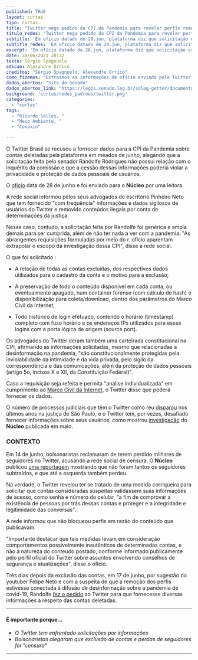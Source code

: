 ```yaml
---
published: TRUE
layout: curtas
tipo: curtas
title: "Twitter nega pedido da CPI da Pandemia para revelar perfis removidos"
titulo_redes: "Twitter nega pedido da CPI da Pandemia para revelar perfis removidos"
subtitle: 'Em ofício datado de 28.jun, plataforma diz que solicitação extrapola investigação da comissão'
subtitle_redes: 'Em ofício datado de 28.jun, plataforma diz que solicitação extrapola investigação da comissão'
excerpt: 'Em ofício datado de 28.jun, plataforma diz que solicitação extrapola investigação da comissã'
date: 30/06/2021 20:32
texto: Sérgio Spagnuolo
edicao: Alexandre Orrico
creditos: "Sérgio Spagnuolo, Alexandre Orrico"
como_fizemos: "Extraímos as informações de ofício enviado pelo Twitter à CPI da Pandemia. Não entramos em contato com o Senado nem com o Twitter antes de publicar."
dados_abertos: "Site do Senado"
dados_abertos_link: "https://legis.senado.leg.br/sdleg-getter/documento/download/908a96d9-2d86-4380-b111-8cc1c9fc2954"
background: 'curtas/redes_padroes/twitter.png'
categories:
  - "curtas"
tags:
  - "Ricardo Salles, "
  - "Meio Ambiente, "
  - "Covaxin"

---
```


O Twitter Brasil se recusou a fornecer dados para a CPI da Pandemia sobre contas deletadas pela plataforma em meados de junho, alegando que a solicitação feita pelo senador Randolfe Rodrigues não possui relação com o inquérito da comissão e que a cessão dessas informações poderia violar a privacidade e proteção de dados pessoais de usuários.

O [ofício](https://legis.senado.leg.br/sdleg-getter/documento/download/908a96d9-2d86-4380-b111-8cc1c9fc2954) data de 28 de junho e foi enviado para o **Núcleo** por uma leitora.

A rede social informou pelos seus advogados do escritório Pinheiro Neto que tem fornecido "com frequência" informações e dados sigilosos de usuários do Twitter e removido conteúdos ilegais por conta de determinações da justiça.

Nesse caso, contudo, a solicitação feita por Randolfe foi genérica e ampla demais para ser cumprida, além de não ter nada a ver com a pandemia. "As abrangentes requisições formuladas por meio do r. ofício aparentam extrapolar o escopo da investigação dessa CPI", disse a rede social.

O que foi solicitado :

- A relação de todas as contas excluídas, dos respectivos dados utilizados para o cadastro da conta e o motivo para a exclusão;

- A preservação de todo o conteúdo disponível em cada conta, ou eventualmente apagado, num container forense (com cálculo de hash) e disponibilização para coleta/download, dentro dos parâmetros do Marco Civil da Internet;

- Todo histórico de login efetuado, contendo o horário (timestamp) completo com fuso horário e os endereços IPs utilizados para esses logins com a porta lógica de origem (source port).

Os advogados do Twitter deram também uma carteirada constitucional na CPI, afirmando as informações solicitadas, mesmo que relacionadas a desinformação na pandemia, "são constitucionalmente protegidas pela inviolabilidade da intimidade e da vida privada, pelo sigilo da correspondência e das comunicações, além da proteção de dados pessoais (artigo 5o, incisos X e XII, da Constituição Federal)".

Caso a requisição seja refeita e permita "análise individualizada" em cumprimento ao [Marco Civil da Internet](http://www.planalto.gov.br/ccivil_03/_ato2011-2014/2014/lei/l12965.htm), o Twitter disse que poderá fornecer os dados.

O número de processos judiciais que têm o Twitter como réu [disparou](https://nucleo.jor.br/curtas/2021-06-02-twitter-tjsp-processos-2020) nos últimos anos na justiça de São Paulo, e o Twitter tem, por vezes, desafiado fornecer informações sobre seus usuários, como mostrou [investigação](https://nucleo.jor.br/reportagem/2021-05-13-twitter-tjsp-processo-criminal) do **Núcleo** publicada em maio.

### CONTEXTO
Em 14 de junho, bolsonaristas reclamaram de terem perdido milhares de seguidores no Twitter, acusando a rede social de censura. O **Núcleo** publicou [uma reportagem](https://nucleo.jor.br/curtas/2021-06-14-twitter-direita-perdem-seguidores) mostrando que não foram tantos os seguidores subtraídos, e que até a esquerda também perdeu.

Na verdade, o Twitter revelou ter se tratado de uma medida corriqueira para solicitar que contas consideradas suspeitas validassem suas informações de acesso, como senha e número do celular, "a fim de comprovar a existência de pessoas por trás dessas contas e proteger e a integridade e legitimidade das conversas".

A rede informou que não bloqueou perfis em razão do conteúdo que publicavam.

"Importante destacar que tais medidas levam em consideração comportamentos possivelmente inautênticos de determinadas contas, e não a natureza do conteúdo postado, conforme informado publicamente pelo perfil oficial do Twitter sobre assuntos envolvendo conselhos de segurança e atualizações", disse o ofício.

Três dias depois da exclusão das contas, em 17 de junho, por sugestão do youtuber Felipe Neto e com a suspeita de que a remoção dos perfis estivesse conectada à difusão de desinformação sobre a pandemia de covid-19, Randolfe [fez o pedido](https://www1.folha.uol.com.br/colunas/painelsa/2021/06/senador-acata-dica-de-felipe-neto-e-pede-que-twitter-entregue-dados-de-usuario-suspeito-a-cpi.shtml) ao Twitter para que fornecesse diversas informações a respeito das contas deletadas.


---

#### É importante porque...

- *O Twitter tem enfrentado solicitações por informações*
- *Bolsonaristas alegaram que exclusão de contas e perdas de seguidores foi "censura"*

---
